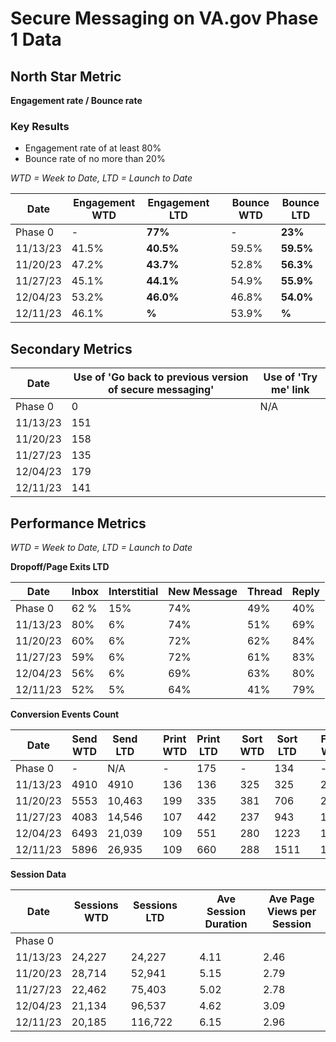 # **Secure Messaging on VA.gov Phase 1 Data**

## **North Star Metric**
**Engagement rate / Bounce rate**
### **Key Results**
- Engagement rate of at least 80% 
- Bounce rate of no more than 20% 

_WTD = Week to Date, LTD = Launch to Date_

| **Date** | **Engagement WTD** | **Engagement LTD** || **Bounce WTD** | **Bounce LTD** |
| --- | --- | --- | --- | --- | --- |
| Phase 0 | - | **77%** || - | **23%** |
| 11/13/23 | 41.5% | **40.5%** || 59.5% | **59.5%** |
| 11/20/23 | 47.2% | **43.7%** || 52.8% | **56.3%** |
| 11/27/23 | 45.1% | **44.1%** || 54.9% | **55.9%** |
| 12/04/23 | 53.2% | **46.0%** || 46.8% | **54.0%** |
| 12/11/23 | 46.1% | **%** || 53.9% | **%** |

## **Secondary Metrics**

| **Date** | **Use of 'Go back to previous version of secure messaging'** | **Use of 'Try me' link** |
| --- | --- | --- |
| Phase 0 | 0 |N/A|
| 11/13/23 |151||
| 11/20/23 | 158 ||
| 11/27/23 | 135 ||
| 12/04/23 | 179 ||
| 12/11/23 | 141 ||

## **Performance Metrics**
_WTD = Week to Date, LTD = Launch to Date_

**Dropoff/Page Exits LTD**

| **Date** | **Inbox** | **Interstitial** | **New Message** | **Thread** | **Reply** |
| --- | --- | --- | --- | --- | --- | 
| Phase 0  | 62 % | 15% | 74% | 49% | 40% |
| 11/13/23 | 80% | 6% | 74% | 51% | 69% |
| 11/20/23 | 60% | 6% | 72% | 62% | 84% |
| 11/27/23 | 59% | 6% | 72% | 61% | 83%|
| 12/04/23 | 56%| 6% | 69% | 63% | 80% |
| 12/11/23 | 52% |5%|64%|41%|79%|

**Conversion Events Count**

| **Date** | **Send WTD** | **Send LTD** || **Print WTD** | **Print LTD** || **Sort WTD** | **Sort LTD** || **Filter WTD** | **Filter LTD** || **Move WTD**  | **Move LTD** |
| --- | --- | --- | --- | --- | --- | --- | --- | --- | --- | --- | --- | --- | --- | --- | 
| Phase 0  | - | N/A || - | 175 || - | 134 || - | 182 || - | 51 |
| 11/13/23 | 4910 | 4910 || 136 | 136 || 325 |325||2096|2096||134|134|
| 11/20/23 | 5553| 10,463||199|335||381|706||2513|4609||132|266|
| 11/27/23 | 4083|14,546||107|442||237|943||1587|6196||165|431|
| 12/04/23 |6493 | 21,039 || 109 | 551|| 280 |1223||1769|7965||181|612|
| 12/11/23 |5896|26,935||109|660||288|1511||1672|9637||121|733|

**Session Data**

| **Date** | **Sessions WTD** | **Sessions LTD** || **Ave Session Duration** | **Ave Page Views per Session** |
| --- | --- | --- | --- | --- | --- | 
| Phase 0  |   |  |  |  | |
| 11/13/23 |24,227 | 24,227 || 4.11 | 2.46|
| 11/20/23 | 28,714 | 52,941|| 5.15 | 2.79 |
| 11/27/23 | 22,462 | 75,403| | 5.02| 2.78|
| 12/04/23 | 21,134| 96,537|| 4.62| 3.09|
| 12/11/23 | 20,185| 116,722|| 6.15| 2.96|
